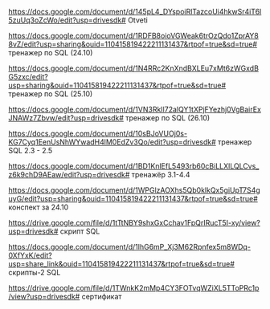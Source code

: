 https://docs.google.com/document/d/145pL4_DYspoiRlTazcoUi4hkwSr4iT6l5zuUq3oZcWo/edit?usp=drivesdk# Otveti

https://docs.google.com/document/d/1RDFB8oioVGWeak6trOzQdo1ZprAY88vZ/edit?usp=sharing&ouid=110415819422211131437&rtpof=true&sd=true# тренажер по SQL (24.10) 

https://docs.google.com/document/d/1N4RRc2KnXndBXLEu7xMt6zWGxdBG5zxc/edit?usp=sharing&ouid=110415819422211131437&rtpof=true&sd=true# тренажер по SQL (25.10)

https://docs.google.com/document/d/1VN3RkIl72alQY1tXPjFYezhj0VgBairExJNAWz7Zbvw/edit?usp=drivesdk# тренажер по SQL (26.10) 

https://docs.google.com/document/d/10sBJoVUOj0s-KG7Cyq1EenUsNhWYwadH4lM0EdZv3Qo/edit?usp=drivesdk# тренажер SQL 2.3 - 2.5

https://docs.google.com/document/d/1BD1KnlEfL5493rb60cBiLLXlLQLCvs_z6k9chD9AEaw/edit?usp=drivesdk# тренажёр 3.1-4.4

https://docs.google.com/document/d/1WPGlzAOXhs5Qb0klkQx5giUpT7S4guyG/edit?usp=sharing&ouid=110415819422211131437&rtpof=true&sd=true# конспект за 24.10

https://drive.google.com/file/d/1tTtNBY9shxGxCchav1FpQrIRucT5I-xy/view?usp=drivesdk# скрипт SQL

https://docs.google.com/document/d/1lhG6mP_Xj3M62Rpnfex5m8WDq-0XfYxK/edit?usp=share_link&ouid=110415819422211131437&rtpof=true&sd=true# скрипты-2 SQL

https://drive.google.com/file/d/1TWnkK2mMp4CY3FOTvqWZiXL5TToPRc1p/view?usp=drivesdk# сертификат
